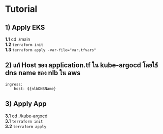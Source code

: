 # Tutorial

## 1) Apply EKS

**1.1** cd ./main <br>
**1.2** `terraform init` <br>
**1.3** `terraform apply -var-file="var.tfvars"`

## 2) แก้ Host ของ application.tf ใน kube-argocd โดยใช้ dns name ของ nlb ใน aws

```
ingress: 
    host: ${nlbDNSName}
```

## 3) Apply App

**3.1** cd ./kube-argocd <br>
**3.1** `terraform init` <br>
**3.2** `terraform apply`